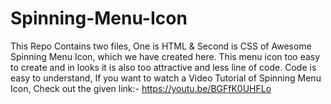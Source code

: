 # Spinning-Menu-Icon
This Repo Contains two files, One is HTML &amp; Second is CSS of Awesome Spinning Menu Icon, which we have created here. This menu icon too easy to create and in looks it is also too attractive and less line of code. Code is easy to understand, If you want to watch a Video Tutorial of Spinning Menu Icon, Check out the given link:- https://youtu.be/BGFfK0UHFLo
